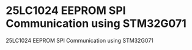 # 25LC1024 EEPROM SPI Communication using STM32G071
 25LC1024 EEPROM SPI Communication using STM32G071
